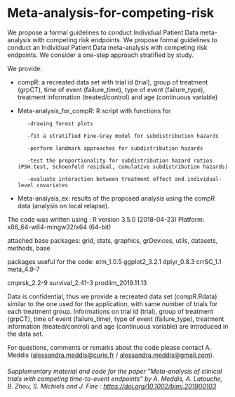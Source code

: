 # Meta-analysis-for-competing-risk
We propose a formal guidelines to conduct Individual Patient Data  meta-analysis with competing risk endpoints. 
We propose formal guidelines to conduct an Individual Patient Data meta-analysis with competing risk endpoints. We consider a one-step approach stratified by study.

We provide:

- compR: a recreated data set with trial id (trial), group of treatment (grpCT), time of event (failure_time), type of event (failure_type), treatment information (treated/control) and age (continuous variable)
- Meta-analysis_for_compR: R script with functions for
 
         -drawing forest plots
         
         -fit a stratified Fine-Gray model for subdistribution hazards
         
         -perform landmark approaches for subdistribution hazards
         
         -test the proportionality for subdistribution hazard ratios (PSH.test, Schoenfeld residual, cumulative subdistribution hazards)
         
         -evaluate interaction between treatment effect and individual-level covariates
 
- Meta-analysis_ex: results of the proposed analysis using the compR data (analysis on local relapse).
 

The code was written using :
R version 3.5.0 (2018-04-23)
Platform: x86_64-w64-mingw32/x64 (64-bit)

attached base packages:
grid, stats, graphics, grDevices, utils, datasets, methods, base     

packages useful for the code:
etm_1.0.5  ggplot2_3.2.1   dplyr_0.8.3  crrSC_1.1   meta_4.9-7      

cmprsk_2.2-9    survival_2.41-3  prodlim_2019.11.13


Data is confidential, thus we provide a recreated data set (compR.Rdata) similar to the one used for the application, with same number of trials for each treatment group. Informations on trial id (trial), group of treatment (grpCT), time of event (failure_time), type of event (failure_type), treatment information (treated/control) and age (continuous variable) are introduced in the data set.

For questions, comments or remarks about the code please contact A. Meddis (alessandra.meddis@curie.fr / alessandra.meddis@gmail.com).

 
###### Supplementary material and code for the paper "Meta-analysis of clinical trials with competing time-to-event endpoints" by A. Meddis, A. Latouche, B. Zhou, S. Michiels and J. Fine : https://doi.org/10.1002/bimj.201900103
